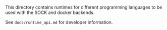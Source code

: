 This directory contains runtimes for different programming languages to be used with the SOCK and docker backends.

See `docs/runtime_api.md` for developer information.

